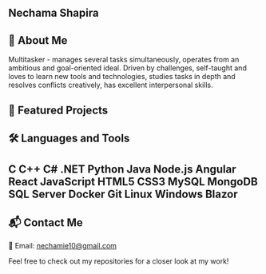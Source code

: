 ## Nechama Shapira
## 🌟 About Me

Multitasker - manages several tasks simultaneously, operates from an ambitious and goal-oriented ideal. Driven by challenges, self-taught and loves to learn new tools and technologies, studies tasks in depth and resolves conflicts creatively, has excellent interpersonal skills.
## 📁 Featured Projects
## 🛠️ Languages and Tools
## C C++ C# .NET Python Java Node.js Angular React JavaScript HTML5 CSS3 MySQL MongoDB SQL Server Docker Git Linux Windows Blazor
## 📬 Contact Me
📧 Email: nechamie10@gmail.com

Feel free to check out my repositories for a closer look at my work!
<!--
**NEitan622/NEitan622** is a ✨ _special_ ✨ repository because its `README.md` (this file) appears on your GitHub profile.

Here are some ideas to get you started:

- 🔭 I’m currently working on ...
- 🌱 I’m currently learning ...
- 👯 I’m looking to collaborate on ...
- 🤔 I’m looking for help with ...
- 💬 Ask me about ...
- 📫 How to reach me: ...
- 😄 Pronouns: ...
- ⚡ Fun fact: ...
-->
